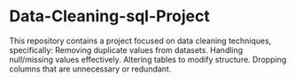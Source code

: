 # Data-Cleaning-sql-Project
This repository contains a project focused on data cleaning techniques, specifically:  Removing duplicate values from datasets.  Handling null/missing values effectively.  Altering tables to modify structure.  Dropping columns that are unnecessary or redundant.
